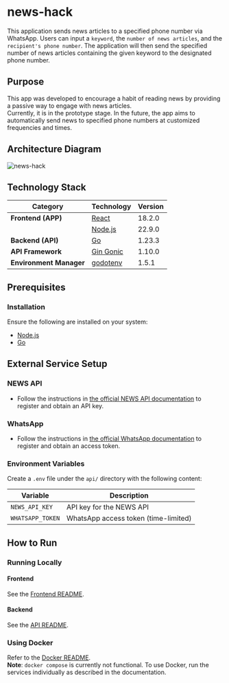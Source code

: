 # news-hack
This application sends news articles to a specified phone number via WhatsApp. Users can input a `keyword`, the `number of news articles`, and the `recipient's phone number`. The application will then send the specified number of news articles containing the given keyword to the designated phone number.

## Purpose
This app was developed to encourage a habit of reading news by providing a passive way to engage with news articles.  
Currently, it is in the prototype stage. In the future, the app aims to automatically send news to specified phone numbers at customized frequencies and times.

## Architecture Diagram
![news-hack](https://github.com/user-attachments/assets/a8f71076-1d4f-4120-af12-fb2b7bb7a966)

## Technology Stack

| **Category**           | **Technology**                 | **Version**          |
|-------------------------|---------------------------------|----------------------|
| **Frontend (APP)**      | [React](https://react.dev/)    | 18.2.0              |
|                         | [Node.js](https://nodejs.org/) | 22.9.0              |
| **Backend (API)**       | [Go](https://go.dev/)          | 1.23.3              |
| **API Framework**       | [Gin Gonic](https://github.com/gin-gonic/gin) | 1.10.0              |
| **Environment Manager** | [godotenv](https://github.com/joho/godotenv)  | 1.5.1               |

## Prerequisites
### Installation
Ensure the following are installed on your system:
- [Node.js](https://nodejs.org/en)
- [Go](https://go.dev/)

## External Service Setup
### NEWS API
- Follow the instructions in [the official NEWS API documentation](https://newsapi.org/docs/get-started) to register and obtain an API key.

### WhatsApp
- Follow the instructions in [the official WhatsApp documentation](https://developers.facebook.com/docs/whatsapp/) to register and obtain an access token.

### Environment Variables
Create a `.env` file under the `api/` directory with the following content:

| Variable         | Description                          |
|-------------------|--------------------------------------|
| `NEWS_API_KEY`    | API key for the NEWS API            |
| `WHATSAPP_TOKEN`  | WhatsApp access token (time-limited)|

## How to Run

### Running Locally
#### Frontend
See the [Frontend README](https://github.com/AyumuOgasawara/news-hack/blob/main/frontend/news-hack/README.md).

#### Backend
See the [API README](https://github.com/AyumuOgasawara/news-hack/blob/main/api/README.md).

### Using Docker
Refer to the [Docker README](https://github.com/AyumuOgasawara/news-hack/blob/main/docker/README.md).  
**Note**: `docker compose` is currently not functional. To use Docker, run the services individually as described in the documentation.